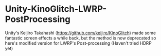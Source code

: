 # Unity-KinoGlitch-LWRP-PostProcessing

Unity's Keijiro Takahashi
(https://github.com/keijiro/KinoGlitch)
made some fantastic screen effects a while back, but the method is now deprecated so here's modified version for LWRP's Post-processing (Haven't tried HDRP yet)

